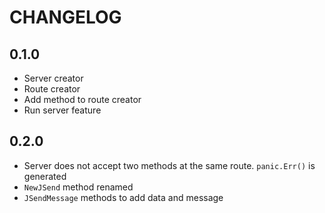 # CHANGELOG 

## 0.1.0

* Server creator
* Route creator
* Add method to route creator
* Run server feature 

## 0.2.0

* Server does not accept two methods at the same route. `panic.Err()` is generated
* `NewJSend` method renamed
* `JSendMessage` methods to add data and message